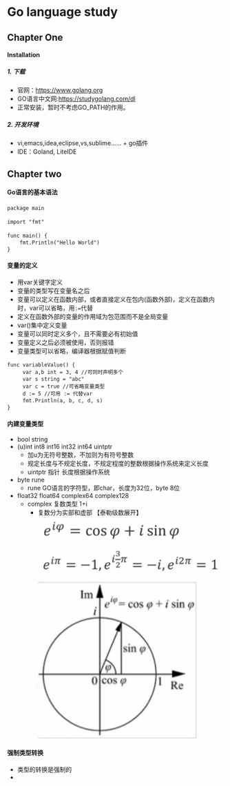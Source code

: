 # Go language study
## Chapter One
#### Installation
##### 1. 下载
   * 官网：<https://www.golang.org>
   * GO语言中文网:<https://studygolang.com/dl>
   * 正常安装，暂时不考虑GO_PATH的作用。
##### 2. 开发环境
   * vi,emacs,idea,eclipse,vs,sublime…… + go插件
   * IDE：Goland, LiteIDE
## Chapter two
#### Go语言的基本语法
```
package main

import "fmt"

func main() {
    fmt.Println("Hello World")
}
```
#### 变量的定义
   * 用var关键字定义
   * 变量的类型写在变量名之后
   * 变量可以定义在函数内部，或者直接定义在包内(函数外部)，定义在函数内时，var可以省略，用`:=`代替
   * 定义在函数外部的变量的作用域为包范围而不是全局变量
   * var()集中定义变量
   * 变量可以同时定义多个，且不需要必有初始值
   * 变量定义之后必须被使用，否则报错
   * 变量类型可以省略，编译器根据赋值判断
   
   ```
   func variableValue() {
        var a,b int = 3, 4 //可同时声明多个
        var s string = "abc"
        var c = true //可省略变量类型
        d := 5 //可用 := 代替var
        fmt.Println(a, b, c, d, s)
   }
   ```
#### 内建变量类型
   * bool string
   * (u)int int8 int16 int32 int64 uintptr
      + 加u为无符号整数，不加则为有符号整数
      + 规定长度与不规定长度，不规定程度的整数根据操作系统来定义长度
      + uintptr 指针 长度根据操作系统
   * byte rune
      + rune GO语言的字符型，即char，长度为32位，byte 8位
   * float32 float64 complex64 complex128
      + complex 复数类型 1+i 
        - 复数分为实部和虚部 【泰勒级数展开】   
          ![泰勒级数展开](./images/complex.png)   
          ![泰勒级数展开](./images/complex2.png)   
          ![泰勒级数展开](./images/complex1.png)   
#### 强制类型转换
   * 类型的转换是强制的
   * 
   


